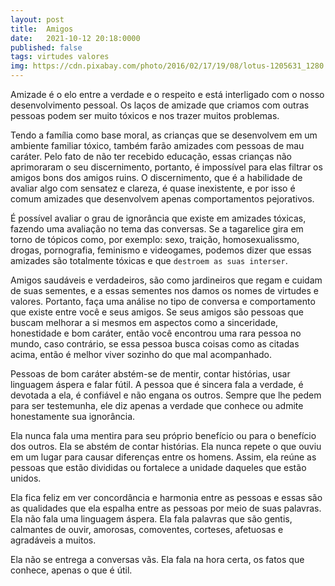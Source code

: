 ```yaml
---
layout: post
title:  Amigos
date:   2021-10-12 20:18:0000
published: false
tags: virtudes valores
img: https://cdn.pixabay.com/photo/2016/02/17/19/08/lotus-1205631_1280.jpg
---
```

Amizade é o elo entre a verdade e o respeito e está interligado com o nosso desenvolvimento pessoal. Os laços de amizade que criamos com outras pessoas podem ser muito tóxicos e nos trazer muitos problemas.

Tendo a família como base moral, as crianças que se desenvolvem em um ambiente familiar tóxico, também farão amizades com pessoas de mau caráter. Pelo fato de não ter recebido educação, essas crianças não aprimoraram o seu discernimento, portanto, é impossível para elas filtrar os amigos bons dos amigos ruins. O discernimento, que é a habilidade de avaliar algo com sensatez e clareza, é quase inexistente, e por isso é comum amizades que desenvolvem apenas comportamentos pejorativos.

É possível avaliar o grau de ignorância que existe em amizades tóxicas, fazendo uma avaliação no tema das conversas. Se a tagarelice gira em torno de tópicos como, por exemplo: sexo, traição, homosexualissmo, drogas, pornografia, feminismo e videogames, podemos dizer que essas amizades são totalmente tóxicas e que `destroem as suas interser`. 

Amigos saudáveis e verdadeiros, são como jardineiros que regam e cuidam de suas sementes, e a essas sementes nos damos os nomes de virtudes e valores. Portanto, faça uma análise no tipo de conversa e comportamento que existe entre você e seus amigos. Se seus amigos são pessoas que buscam melhorar a si mesmos em aspectos como a sinceridade, honestidade e bom caráter, então você encontrou uma rara pessoa no mundo, caso contrário, se essa pessoa busca coisas como as citadas acima, então é melhor viver sozinho do que mal acompanhado.

Pessoas de bom caráter abstém-se de mentir, contar histórias, usar linguagem áspera e falar fútil. A pessoa que é sincera fala a verdade, é devotada a ela, é confiável e não engana os outros. Sempre que lhe pedem para ser testemunha, ele diz apenas a verdade que conhece ou admite honestamente sua ignorância.

Ela nunca fala uma mentira para seu próprio benefício ou para o benefício dos outros. Ela se abstém de contar histórias. Ela nunca repete o que ouviu em um lugar para causar diferenças entre os homens. Assim, ela reúne as pessoas que estão divididas ou fortalece a unidade daqueles que estão unidos.

Ela fica feliz em ver concordância e harmonia entre as pessoas e essas são as qualidades que ela espalha entre as pessoas por meio de suas palavras. Ela não fala 
uma linguagem áspera. Ela fala palavras que são gentis, calmantes de ouvir, amorosas, comoventes, corteses, afetuosas e agradáveis ​​a muitos.

Ela não se entrega a conversas vãs. Ela fala na hora certa, os fatos que conhece, apenas o que é útil.
